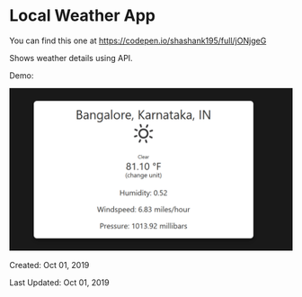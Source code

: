 # Local Weather App

You can find this one at https://codepen.io/shashank195/full/jONjgeG

Shows weather details using API.

Demo:

![Screenshot](screen.gif)

Created: Oct 01, 2019

Last Updated: Oct 01, 2019













